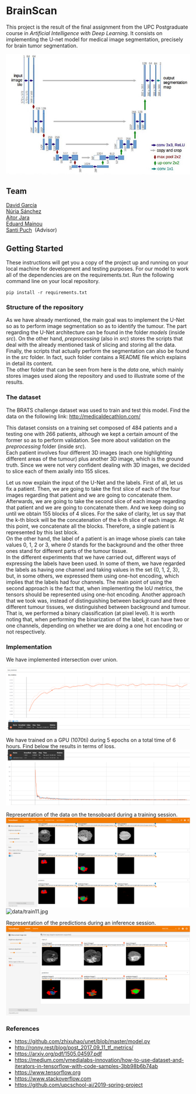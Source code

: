 # BrainScan

This project is the result of the final assignment from the UPC Postgraduate course in _Artificial Intelligence with Deep Learning_.
It consists on implementing the U-net model for medical image segmentation, precisely for brain tumor segmentation.

![data/Unet.jpg](data/Unet.jpg)


## Team

  [David García](https://github.com/endinet)   \
  [Núria Sánchez](https://github.com/NuriaSF)  \
  [Aitor Jara](https://github.com/A3itor) \
  [Eduard Mainou](https://github.com/EddieMG) \
  [Santi Puch](https://github.com/santipuch590) &nbsp;(Advisor)
  
  
## Getting Started

These instructions will get you a copy of the project up and running on your local machine for development and testing purposes. For our model to work all of the dependencies are on the requirements.txt.
Run the following command line on your local repository.
```
pip install -r requirements.txt
```

### Structure of the repository
As we have already mentioned, the main goal was to implement the U-Net so as to perform image segmentation so as to identify the tumour. The part regarding the U-Net architecture can be found in the folder _models_ (inside _src_). On the other hand, _preprocessing_ (also in _src_) stores the scripts that deal with the already mentioned task of slicing and storing all the data. Finally, the scripts that actually perform the segmentation can also be found in the _src_ folder. In fact, such folder contains a README file which explains in detail its content.\
The other folder that can be seen from here is the _data_ one, which mainly stores images used along the repository and used to illustrate some of the results.


### The dataset
The BRATS challenge dataset was used to train and test this model. Find the data on the following link:
http://medicaldecathlon.com/

This dataset consists on a training set composed of 484 patients and a testing one with 266 patients, although we kept a certain amount of the former so as to perform validation. See more about validation on the _preprocessing_ folder (inside _src_).\
Each patient involves four different 3D images (each one highlighting different areas of the tumour) plus another 3D image, which is the ground truth. Since we were not very confident dealing with 3D images, we decided to slice each of them axially into 155 slices.

Let us now explain the input of the U-Net and the labels. First of all, let us fix a patient. Then, we are going to take the first slice of each of the four images regarding that patient and we are going to concatenate them. Afterwards, we are going to take the second slice of each image regarding that patient and we are going to concatenate them. And we keep doing so until we obtain 155 blocks of 4 slices. For the sake of clarity, let us say that the k-th block will be the concatenation of the k-th slice of each image. At this point, we concatenate all the blocks. Therefore, a single patient is represented by this last block.\
On the other hand, the label of a patient is an image whose pixels can take values 0, 1, 2 or 3, where _0_ stands for the background and the other three ones stand for different parts of the tumour tissue.\
In the different experiments that we have carried out, different ways of expressing the labels have been used. In some of them, we have regarded the labels as having one channel and taking values in the set {0, 1, 2, 3}, but, in some others, we expressed them using one-hot encoding, which implies that the labels had four channels. The main point of using the second approach is the fact that, when implementing the IoU metrics, the tensors should be represented using one-hot encoding. Another approach that we took was, instead of distinguishing between background and three different tumour tissues, we distinguished between background and tumour. That is, we performed a binary classification (at pixel level). It is worth noting that, when performing the binarization of the label, it can have two or one channels, depending on whether we are doing a one hot encoding or not respectively.


### Implementation

We have implemented intersection over union.

![data/metrics.png](data/metrics.png)

We have trained on a GPU (1070ti) during 5 epochs on a total time of 6 hours. Find below the results in terms of loss.
![data/loss.png](data/loss.png)

Representation of the data on the tensoboard during a training session.
![data/train44.png](data/train44.png)![data/train11.jpg](data/train11.jpg)

Representation of the predictions during an inference session.
![data/test.jpg](data/test.jpg)


### References
* https://github.com/zhixuhao/unet/blob/master/model.py
* http://ronny.rest/blog/post_2017_09_11_tf_metrics/
* https://arxiv.org/pdf/1505.04597.pdf
* https://medium.com/ymedialabs-innovation/how-to-use-dataset-and-iterators-in-tensorflow-with-code-samples-3bb98b6b74ab
* https://www.tensorflow.org
* https://www.stackoverflow.com
* https://github.com/upcschool-ai/2019-spring-project


